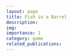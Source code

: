 ```yaml
---
layout: page
title: Fish in a Barrel
description:
img: 
importance: 1
category: game
related_publications:
---
```


